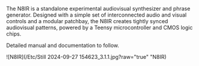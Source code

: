 The N8IR is a standalone experimental audiovisual synthesizer and phrase generator. Designed with a simple set of interconnected audio and visual controls and a modular patchbay, the N8IR creates tightly synced audiovisual patterns, powered by a Teensy microcontroller and CMOS logic chips.

Detailed manual and documentation to follow.

![N8IR](/Etc/Still 2024-09-27 154623_3.1.1.jpg?raw="true" "N8IR)
